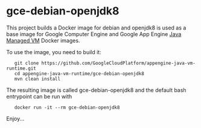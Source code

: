 gce-debian-openjdk8
=========================

This project builds a Docker image for debian and openjdk8 is used as a base image for Google Computer Engine and 
Google App Engine [Java Managed VM](https://cloud.google.com/appengine/docs/managed-vms/) Docker images.

To use the image, you need to build it:

       git clone https://github.com/GoogleCloudPlatform/appengine-java-vm-runtime.git
       cd appengine-java-vm-runtime/gce-debian-openjdk8
       mvn clean install

The resulting image is called gce-debian-openjdk8 and the default bash entrypoint can be run with

       docker run -it --rm gce-debian-openjdk8

Enjoy...
